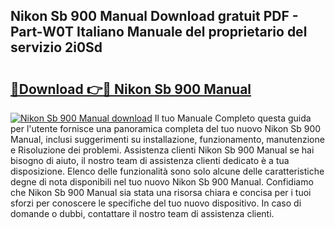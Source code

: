 ## Nikon Sb 900 Manual Download gratuit PDF - Part-W0T Italiano Manuale del proprietario del servizio 2i0Sd

# <h2><a href="http://dfgcvx.blite.top/?on=Nikon+Sb+900+Manual">🔗Download 👉🔴 Nikon Sb 900 Manual</a></h2>

[![Nikon Sb 900 Manual download](https://i.imgur.com/lujVjoI.png)](http://dfgcvx.blite.top/?on=Nikon+Sb+900+Manual)
Il tuo Manuale Completo questa guida per l'utente fornisce una panoramica completa del tuo nuovo Nikon Sb 900 Manual, inclusi suggerimenti su installazione, funzionamento, manutenzione e Risoluzione dei problemi. Assistenza clienti Nikon Sb 900 Manual se hai bisogno di aiuto, il nostro team di assistenza clienti dedicato è a tua disposizione. Elenco delle funzionalità sono solo alcune delle caratteristiche degne di nota disponibili nel tuo nuovo Nikon Sb 900 Manual. Confidiamo che Nikon Sb 900 Manual sia stata una risorsa chiara e concisa per i tuoi sforzi per conoscere le specifiche del tuo nuovo dispositivo. In caso di domande o dubbi, contattare il nostro team di assistenza clienti.
